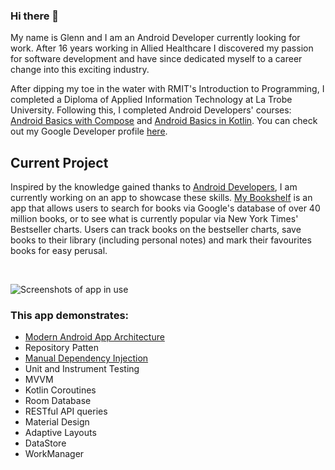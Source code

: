 ### Hi there 👋

My name is Glenn and I am an Android Developer currently looking for work. After 16 years working in Allied Healthcare I discovered my passion for software development and have since dedicated myself to a career change into this exciting industry.

After dipping my toe in the water with RMIT's Introduction to Programming, I completed a Diploma of Applied Information Technology at La Trobe University. Following this, I completed Android Developers' courses: <a href="https://developer.android.com/courses/android-basics-compose/course" target="blank">Android Basics with Compose</a> and <a href="https://developer.android.com/courses/android-basics-kotlin/course" target="blank">Android Basics in Kotlin</a>. You can check out my Google Developer profile <a href="https://developers.google.com/profile/u/glenn-halls" target="blank">here</a>.

## Current Project
Inspired by the knowledge gained thanks to <a href="https://developer.android.com/" target="blank">Android Developers</a>, I am currently working on an app to showcase these skills. <a href="https://github.com/Glenn-Halls/My-Bookshelf" target="blank">My Bookshelf</a> is an app that allows users to search for books via Google's database of over 40 million books, or to see what is currently popular via New York Times' Bestseller charts. Users can track books on the bestseller charts, save books to their library (including personal notes) and mark their favourites books for easy perusal.

<br>

![Screenshots of app in use](collage.png?raw=true "Screenshots")

### This app demonstrates:
<ul>
  <li><a href="https://developer.android.com/topic/architecture" target="blank">Modern Android App Architecture</a></li>
  <li>Repository Patten</li>
  <li><a href="https://developer.android.com/training/dependency-injection/manual" target="blank">Manual Dependency Injection</a></li>
  <li>Unit and Instrument Testing</li>
  <li>MVVM</li>
  <li>Kotlin Coroutines</li>
  <li>Room Database</li>
  <li>RESTful API queries</li>
  <li>Material Design</li>
  <li>Adaptive Layouts</li>
  <li>DataStore</li>
  <li>WorkManager</li>
</ul>




<!--
**Glenn-Halls/Glenn-Halls** is a ✨ _special_ ✨ repository because its `README.md` (this file) appears on your GitHub profile.

Here are some ideas to get you started:

- 🔭 I’m currently working on ...
- 🌱 I’m currently learning ...
- 👯 I’m looking to collaborate on ...
- 🤔 I’m looking for help with ...
- 💬 Ask me about ...
- 📫 How to reach me: ...
- 😄 Pronouns: ...
- ⚡ Fun fact: ...
-->
